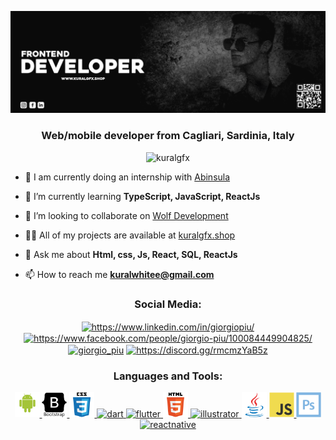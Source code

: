 [![MasterHead](https://github.com/KuralGfx/Kuralgfx/blob/main/banner_kural.png)](https://KuralGfx.io) 

<h3 align="center">Web/mobile developer from Cagliari, Sardinia, Italy</h3>
<p align="center"> <img src="https://komarev.com/ghpvc/?username=kuralgfx&label=Profile%20views&color=0e75b6&style=flat" alt="kuralgfx" /></p>

- 🔭 I am currently doing an internship with [Abinsula](https://abinsula.com/)

- 🌱 I’m currently learning **TypeScript, JavaScript, ReactJs**

- 👯 I’m looking to collaborate on [Wolf Development](http://wolfdevelopment.it/)

- 👨‍💻 All of my projects are available at [kuralgfx.shop](https://kuralgfx.shop/)

- 💬 Ask me about **Html, css, Js, React, SQL, ReactJs**

- 📫 How to reach me **kuralwhitee@gmail.com**

<h3 align="center">Social Media:</h3>
<p align="center">
<a href="https://linkedin.com/in/https://www.linkedin.com/in/giorgiopiu/" target="blank"><img align="center" src="https://raw.githubusercontent.com/rahuldkjain/github-profile-readme-generator/master/src/images/icons/Social/linked-in-alt.svg" alt="https://www.linkedin.com/in/giorgiopiu/" height="30" width="40" /></a>
<a href="https://www.facebook.com/people/Giorgio-Piu/100084449904825/" target="blank"><img align="center" src="https://raw.githubusercontent.com/rahuldkjain/github-profile-readme-generator/master/src/images/icons/Social/facebook.svg" alt="https://www.facebook.com/people/giorgio-piu/100084449904825/" height="30" width="40" /></a>
<a href="https://instagram.com/giorgio_piu" target="blank"><img align="center" src="https://raw.githubusercontent.com/rahuldkjain/github-profile-readme-generator/master/src/images/icons/Social/instagram.svg" alt="giorgio_piu" height="30" width="40" /></a>
<a href="https://discord.gg/https://discord.gg/rmcmzYaB5z" target="blank"><img align="center" src="https://raw.githubusercontent.com/rahuldkjain/github-profile-readme-generator/master/src/images/icons/Social/discord.svg" alt="https://discord.gg/rmcmzYaB5z" height="30" width="40" /></a>
</p>

<h3 align="center">Languages and Tools:</h3>
<p align="center"> <a href="https://developer.android.com" target="_blank" rel="noreferrer"> <img src="https://raw.githubusercontent.com/devicons/devicon/master/icons/android/android-original-wordmark.svg" alt="android" width="40" height="40"/> </a> <a href="https://getbootstrap.com" target="_blank" rel="noreferrer"> <img src="https://raw.githubusercontent.com/devicons/devicon/master/icons/bootstrap/bootstrap-plain-wordmark.svg" alt="bootstrap" width="40" height="40"/> </a> <a href="https://www.w3schools.com/css/" target="_blank" rel="noreferrer"> <img src="https://raw.githubusercontent.com/devicons/devicon/master/icons/css3/css3-original-wordmark.svg" alt="css3" width="40" height="40"/> </a> <a href="https://dart.dev" target="_blank" rel="noreferrer"> <img src="https://www.vectorlogo.zone/logos/dartlang/dartlang-icon.svg" alt="dart" width="40" height="40"/> </a> <a href="https://flutter.dev" target="_blank" rel="noreferrer"> <img src="https://www.vectorlogo.zone/logos/flutterio/flutterio-icon.svg" alt="flutter" width="40" height="40"/> </a> <a href="https://www.w3.org/html/" target="_blank" rel="noreferrer"> <img src="https://raw.githubusercontent.com/devicons/devicon/master/icons/html5/html5-original-wordmark.svg" alt="html5" width="40" height="40"/> </a> <a href="https://www.adobe.com/in/products/illustrator.html" target="_blank" rel="noreferrer"> <img src="https://www.vectorlogo.zone/logos/adobe_illustrator/adobe_illustrator-icon.svg" alt="illustrator" width="40" height="40"/> </a> <a href="https://www.java.com" target="_blank" rel="noreferrer"> <img src="https://raw.githubusercontent.com/devicons/devicon/master/icons/java/java-original.svg" alt="java" width="40" height="40"/> </a> <a href="https://developer.mozilla.org/en-US/docs/Web/JavaScript" target="_blank" rel="noreferrer"> <img src="https://raw.githubusercontent.com/devicons/devicon/master/icons/javascript/javascript-original.svg" alt="javascript" width="40" height="40"/> </a> <a href="https://www.photoshop.com/en" target="_blank" rel="noreferrer"> <img src="https://raw.githubusercontent.com/devicons/devicon/master/icons/photoshop/photoshop-line.svg" alt="photoshop" width="40" height="40"/> </a> <a href="https://reactnative.dev/" target="_blank" rel="noreferrer"> <img src="https://reactnative.dev/img/header_logo.svg" alt="reactnative" width="40" height="40"/> </a> </p>

